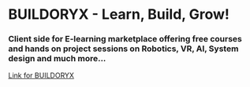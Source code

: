 # BUILDORYX - Learn, Build, Grow!
### Client side for E-learning marketplace offering free courses and hands on project sessions on Robotics, VR, AI, System design and much more...

[Link for BUILDORYX](http://buildoryx.co.in)


